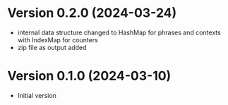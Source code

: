Version 0.2.0 (2024-03-24)
==========================

- internal data structure changed to HashMap for phrases and contexts with IndexMap for counters
- zip file as output added

Version 0.1.0 (2024-03-10)
==========================

- Initial version
